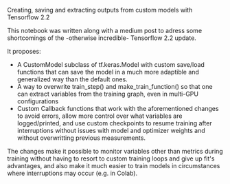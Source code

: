 Creating, saving and extracting outputs from custom models with Tensorflow 2.2

This notebook was written along with a medium post to adress some shortcomings of the -otherwise incredible- Tensorflow 2.2 update.

It proposes:

* A CustomModel subclass of tf.keras.Model with custom save/load functions that can save the model in a much more adaptible and generalized way than the default ones.
* A way to overwrite train_step() and make_train_function() so that one can extract variables from the training graph, even in multi-GPU configurations
* Custom Callback functions that work with the aforementioned changes to avoid errors, allow more control over what variables are logged/printed, and use custom checkpoints to resume training after interruptions without issues with model and optimizer weights and without overwritting previous measurements.

The changes make it possible to monitor variables other than metrics during training without having to resort to custom training loops and give up fit's advantages, and also make it much easier to train models in circumstances where interruptions may occur (e.g. in Colab).

